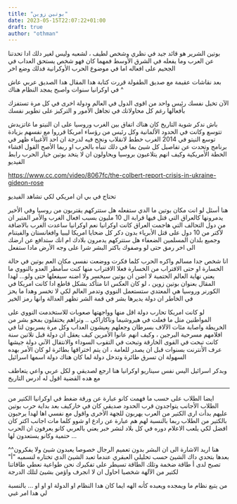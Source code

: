 ```yaml
---
title: "بوتين زوين"
date: 2023-05-15T22:07:22+01:00
draft: true
author: "othman"
---
```


بوتين الشرير هو قائد جيد في نظري وشخص لطيف ، لشعبه وليس لغير دلك
ادا تحدتنا عن العرب وما يفعله في الشرق الأوسط فمهما كان فهو شخص يستحق العداب في الجحيم على افعاله
اما في موضوع الحرب الأوكرانية فدلك وضع اخر

بعد نقاشات عقيمة مع صديق الطفولة قررت كتابة هدا المقال
هدا الصديق عربي عاش في اوكرانيا سنوات واصبح يمجد النظام هناك ^

الآن تخيل نفسك رئيس واحد من اقوى الدول في العالم ودولة اخرى في كل مرة تستفزك بأفعالها
رغم كل محاولاتك في تجاهل الأمور و التركيز على تطوير نفسك

باش ندكر شوية التاريخ كان هناك اتفاق بين الغرب وروسيا على ان النيتو ما غاتزيدش تتوسع وكانت في الحدود الألمانية
وكل رئيس من رؤساء امريكا قرروا مع نفسهم بزيادة توسع النيتو
في 2014 الغرب خطط لانقلاب ونجح فيه لدرجة ان احد الأغبياء ظهر في برنامج وتحدت عن تفاصيل كل شيئ بما في دلك تنبأه
بالحرب او ربما الأصح القول افشاء الخطة الأمريكية وكيف انهم يتلاعبون بروسيا ويحاولون ان لا يتخد بوتين خيار الحرب
رابط الفيديو

https://www.cc.com/video/8067fc/the-colbert-report-crisis-in-ukraine-gideon-rose

تحتاج في بي ان امريكي لكي تشاهد الفيديو

هنا أسئل لو انت مكان بوتين ما الدي ستفعله هل ستتركهم يقتربون من روسيا وفي الأخير يدمرونها
كالعراق التي قتل فيها قرابة ال 10 مليون بسبب افعال الغرب
والأمر المتير ان من دول التحالف التي هاجمت العراق كانت اوكرانيا نعم اوكرانيا ساعدت الغرب بالاضافة لأكتر من 10 دول على قتل الأبرياء
بدون دكر كل ضحايا امريكا
ليبيا وافغانستان والفيتنام وجميع
بلدان المسلمين الضعفاء هل ستتركهم يدمرون بلادك ام انك ستدافع عن ارضك الى اخر رمق حتى لو وصفوك باكتر البشر شرا على وجه الأرض
مادا ستفعل

انا شخص جدا مسالم واكره الحرب
كلما فكرت ووضعت نفسي مكان العم بوتين في حالة الخسارة او حتى الاقتراب من الخسارة فعلا الاقتراب منها كنت سأمطر العدو بالنووي
ما يعني نهاية العالم الحتمية
لا اضن ان بوتين سيخسر ولا اضنه سيفعلها حتى ولو... لهدا المقال بعنوان بوتين زوين
، لو كان العكس انا متأكد بشكل قاطع ادا كانت امريكا في الكورنر وروسيا هي المعتدي
ستستعمل النووي وتدمر العالم لكي لا تخسر
وهدا ما يحز في الخاطر ان دولة يديرها بشر في قمة الشر تظهر العدالة وانها رمز الخير

لو كانت امريكا تحارب دولة اقل منها وواجهتها صعوبات للاستخدمت النووي على المواطنين
متل ما فعلت في هيروشيما وناكازاكي .. وتراهم يحتفلون بمحو بشر من الخريطة واصابة مئات الآلاف بسرطان وجعلهم يعيشون العداب
وكل مرة يسربون لنا في افلامهم مسرحية البرجين ، وكيف انهم عانوا الأمرين
كيف يعقل ان دولة قبل تلاتين سنة كانت تبحت في القوى الخارقة وتبحت في التقوب السوداء والانتقال الآني
دولة جيشها عرف الأنترنت بسنوات قبل ان يصدر للعامة ، ان يتم اختراقها بطائرة
لو كان الأمر بهده السهولة ان تسرق طائرة وتدخل دولة لما كان هناك دولة اسمها اسرائيل

وبدكر اسرائيل اليس نفس سيناريو اوكرانيا
هنا ارجع لصديقي و لكل عربي واعي يتعاطف مع هده القضية اقول له ادرس التاريخ

---

ايضا الطلاب على حسب ما فهمت كانو عبارة عن ورقة ضغط
في اوكرانيا الكتير من الطلاب الأجانب يتواجدون قرب الحدود صديقي كان في خاركيف
بعد بداية حرب بوتين عليهم بدأت ارى الكتير من العرب يهربون للجهة الأخرى واقول مع نفسي اها لهدا يرحبون بالكتير من الطلاب
ربما بالنسبة لهم هم عبارة عن رادع او شوو كلما مات اجانب اكتر كان افضل لكي يلعب الاعلام دوره في كل بلاد لنشر خبر
يعني بالعربي كانو يعرفون ان الحرب حتمية وكانو يستعدون لها ...

^^هنا اريد الاشارة الى ان البشر بدون تعميم الرجال خصوصا يعبدون شيئ ولا يفكرون بعدها بتحدي داك الشيئ
حسب تحليلي العبقري
عندما تعبد الشيئ الدي تختاره لنسميه "أ" تصبح لدى أ طاقة ضخمة وتلك الطاقة تسيطر على تفكيرك
نحن طواعية نعطي طاقاتنا لكتير من الآلهة شخصيا احاول ان لا انجرف واؤمن بشيئ لتلك الدرجة

من يتبع نظام ما ويمجده ويعبده كأنه الهه ايما كان هدا النظام او الدولة او او او ... بالنسبة لي هدا امر غبي
